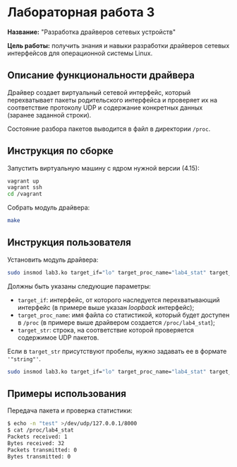 # Лабораторная работа 3

**Название:** "Разработка драйверов сетевых устройств"

**Цель работы:** получить знания и навыки разработки драйверов сетевых интерфейсов для операционной системы Linux.

## Описание функциональности драйвера

Драйвер создает виртуальный сетевой интерфейс, который перехватывает пакеты родительского интерфейса и проверяет их на соответствие протоколу UDP и содержание конкретных данных (заранее заданной строки).

Состояние разбора пакетов выводится в файл в директории `/proc`.

## Инструкция по сборке

Запустить виртуальную машину с ядром нужной версии (4.15):

```sh
vagrant up
vagrant ssh
cd /vagrant
```

Собрать модуль драйвера:

```sh
make
```

## Инструкция пользователя

Установить модуль драйвера:

```sh
sudo insmod lab3.ko target_if="lo" target_proc_name="lab4_stat" target_str="test"
```

Должны быть указаны следующие параметры:

* `target_if`: интерфейс, от которого наследуется перехватывающий интерфейс (в примере выше указан _loopback_ интерфейс);
* `target_proc_name`: имя файла со статистикой, который будет доступен в `/proc` (в примере выше драйвером создается `/proc/lab4_stat`);
* `target_str`: строка, на соответствие которой проверяется содержимое UDP пакетов.


Если в `target_str` присутствуют пробелы, нужно задавать ее в формате `'"string"'`.

```sh
sudo insmod lab3.ko target_if="lo" target_proc_name="lab4_stat" target_str='"Hello world"'
```

## Примеры использования

Передача пакета и проверка статистики:

```sh
$ echo -n "test" >/dev/udp/127.0.0.1/8000
$ cat /proc/lab4_stat
Packets received: 1
Bytes received: 32
Packets transmitted: 0
Bytes transmitted: 0
```
